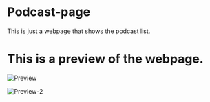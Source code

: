 # Podcast-page
This is just a webpage that shows the podcast list.

# This is a preview of the webpage.

![Preview](https://github.com/akash-karthikeyan-linux/Podcast-page/assets/65849775/fae8f7b6-edd9-4975-891c-bc4538ad4e6f)

![Preview-2](https://github.com/akash-karthikeyan-linux/Podcast-page/assets/65849775/2fd43246-ab09-4263-b6cb-b99cba40fdfa)
